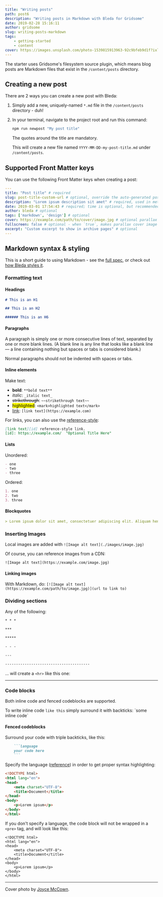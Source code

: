 ```yaml
---
title: "Writing posts"
path: post6
description: "Writing posts in Markdown with Bleda for Gridsome"
date: 2019-02-28 15:16:11
author: gridsome
slug: writing-posts-markdown
tags:
    - getting-started
    - content
cover: https://images.unsplash.com/photo-1539815913963-92c9bfeb9d1f?ixlib=rb-1.2.1&ixid=eyJhcHBfaWQiOjEyMDd9&auto=format&fit=crop&w=1920&h=900&crop=bottom&q=80
---
```


The starter uses Gridsome's filesystem source plugin, which means blog posts are Markdown files that exist in the `/content/posts` directory.

## Creating a new post

There are 2 ways you can create a new post with Bleda:

1. Simply add a new, uniquely-named `*.md` file in the `/content/posts` directory - duh!
2. In your terminal, navigate to the project root and run this command:

    ```sh
    npm run newpost "My post title"
    ```

    The quotes around the title are mandatory.

    This will create a new file named `YYYY-MM-DD-my-post-title.md` under `/content/posts`.

## Supported Front Matter keys

You can use the following Front Matter keys when creating a post:

```yaml
---
title: "Post title" # required
slug: post-title-custom-url # optional, override the auto-generated post slug
description: "Lorem ipsum description sit amet" # required, used in meta tags and RSS feed
date: 2019-03-01 17:54:43 # required; time is optional, but recommended for the <time> tag and better post sorting control
author: bleda # optional
tags: ['markdown', 'design'] # optional
cover: https://example.com/path/to/cover/image.jpg # optional parallax post cover image
fullscreen: false # optional - when `true`, makes parallax cover image take up full viewport height
excerpt: "Custom excerpt to show in archive pages" # optional
---
```

## Markdown syntax & styling

This is a short guide to using Markdown - see the [full spec](https://daringfireball.net/projects/markdown/syntax), or check out [how Bleda styles it](/markdown-styling/).

### Formatting text

#### Headings

```markdown
# This is an H1

## This is an H2

###### This is an H6
```

#### Paragraphs

A paragraph is simply one or more consecutive lines of text, separated by one or more blank lines. (A blank line is any line that looks like a blank line — a line containing nothing but spaces or tabs is considered blank.)

Normal paragraphs should not be indented with spaces or tabs.

#### Inline elements

Make text:

- **bold**: `**bold text**`
- _italic_: `_italic text_`
- ~~strikethrough~~: `~~strikethrough text~~`
- <mark>highlighted</mark>: `<mark>highlighted text</mark>`
- [link](https://example.com): `[link text](https://example.com)`

For links, you can also use the [reference-style](https://daringfireball.net/projects/markdown/syntax#link):

```markdown
[link text][id] reference-style link.
[id]: https://example.com/  "Optional Title Here"
```

#### Lists

Unordered:

```markdown
- one
- two
- three
```

Ordered:

```markdown
1. one
2. two
3. three
```

#### Blockquotes

```markdown
> Lorem ipsum dolor sit amet, consectetuer adipiscing elit. Aliquam hendrerit mi posuere.
```

### Inserting Images

Local images are added with `![Image alt text](./images/image.jpg)`

Of course, you can reference images from a CDN:

`![Image alt text](https://example.com/image.jpg)`

#### Linking images

With Markdown, do: `[![Image alt text](https://example.com/path/to/image.jpg)](url to link to)`

### Dividing sections

Any of the following:

```markdown
* * *

***

*****

- - -

---

---------------------------------------
```

... will create a `<hr>` like this one:

---

### Code blocks

Both inline code and fenced codeblocks are supported.

To write inline code `like this` simply surround it with backticks: \`some inline code\`

#### Fenced codeblocks

Surround your code with triple backticks, like this:

```markdown
    ```language
    your code here
    ```
```

Specify the language ([reference](https://github.com/octref/shiki/blob/master/packages/languages/src/lang.ts)) in order to get proper syntax highlighting:

```html
<!DOCTYPE html>
<html lang="en">
<head>
    <meta charset="UTF-8">
    <title>Document</title>
</head>
<body>
    <p>Lorem ipsum</p>
</body>
</html>
```

If you don't specify a language, the code block will not be wrapped in a `<pre>` tag, and will look like this:

```
<!DOCTYPE html>
<html lang="en">
<head>
    <meta charset="UTF-8">
    <title>Document</title>
</head>
<body>
    <p>Lorem ipsum</p>
</body>
</html>
```

---

Cover photo by [Joyce McCown](https://unsplash.com/photos/h4BIz4rPPy0).
